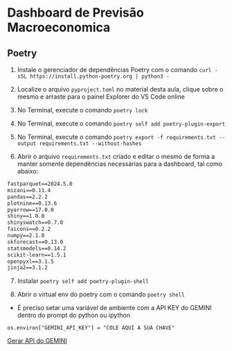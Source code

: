# Dashboard de Previsão Macroeconomica

## Poetry

1. Instale o gerenciador de dependências Poetry com o comando `curl -sSL https://install.python-poetry.org | python3 -`

2. Localize o arquivo `pyproject.toml` no material desta aula, clique sobre o mesmo e arraste para o painel Explorer do VS Code online
3. No Terminal, execute o comando `poetry lock`
4. No Terminal, execute o comando `poetry self add poetry-plugin-export`
5. No Terminal, execute o comando `poetry export -f requirements.txt --output requirements.txt --without-hashes`
6. Abrir o arquivo `requirements.txt` criado e editar o mesmo de forma a manter somente dependências necessárias para a dashboard, tal como abaixo:

```txt
fastparquet==2024.5.0
mizani==0.11.4
pandas==2.2.2
plotnine==0.13.6
pyarrow==17.0.0
shiny==1.0.0
shinyswatch==0.7.0
faicons==0.2.2
numpy==2.1.0
skforecast==0.13.0
statsmodels==0.14.2
scikit-learn==1.5.1
openpyxl==3.1.5
jinja2==3.1.2
```
7. Instalar `poetry self add poetry-plugin-shell`

8. Abrir o virtual env do poetry com o comando `poetry shell`

- É preciso setar uma variável de ambiente com a API KEY do GEMINI dentro do prompt do python ou ipython

`os.environ["GEMINI_API_KEY"] = "COLE AQUI A SUA CHAVE"`

[Gerar API do GEMINI](https://aistudio.google.com/app/u/0/apikey)
